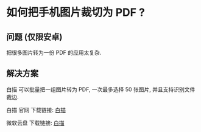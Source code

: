 # 如何把手机图片裁切为 PDF ? 

## 问题 (仅限安卓)

把很多图片转为一份 PDF 的应用太复杂. 

## 解决方案

白描 可以批量把一组图片转为 PDF, 一次最多选择 50 张图片, 并且支持识别文件裁边. 

白描 官网 下载链接: [白描](https://baimiao.uzero.cn/)

微软云盘 下载链接: [白描](https://suanpersonale-my.sharepoint.com/:u:/g/personal/suan_suanpersonale_onmicrosoft_com/EanEaIoTF_RMou9rfJ1fIhYB2WmG6TOtjSe2Bw5OhOCKRQ?e=2QngRx)
